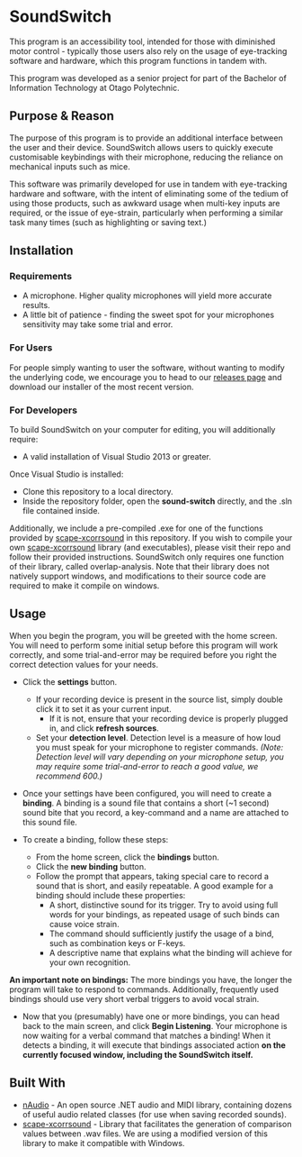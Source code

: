 # SoundSwitch
This program is an accessibility tool, intended for those with diminished motor
control - typically those users also rely on the usage of eye-tracking software
and hardware, which this program functions in tandem with.

This program was developed as a senior project for part of the Bachelor of
Information Technology at Otago Polytechnic.

## Purpose & Reason
The purpose of this program is to provide an additional interface between the user
and their device. SoundSwitch allows users to quickly execute customisable keybindings
with their microphone, reducing the reliance on mechanical inputs such as mice.

This software was primarily developed for use in tandem with eye-tracking hardware and software,
with the intent of eliminating some of the tedium of using those products, such as
awkward usage when multi-key inputs are required, or the issue of eye-strain,
particularly when performing a similar task many times (such as highlighting or saving text.)

## Installation

### Requirements
* A microphone. Higher quality microphones will yield more accurate results.
* A little bit of patience - finding the sweet spot for your microphones sensitivity may take some trial and error.

### For Users
For people simply wanting to user the software, without wanting to modify the underlying code,
we encourage you to head to our [releases page](https://github.com/OtagoPolytechnic/SoundSwitch/releases) and download our installer of the most recent version.

### For Developers
To build SoundSwitch on your computer for editing, you will additionally require:

* A valid installation of Visual Studio 2013 or greater.

Once Visual Studio is installed:
* Clone this repository to a local directory.
* Inside the repository folder, open the **sound-switch** directly, and the .sln file contained inside.

Additionally, we include a pre-compiled .exe for one of the functions provided by [scape-xcorrsound](https://github.com/openpreserve/scape-xcorrsound) in this repository.
If you wish to compile your own [scape-xcorrsound](https://github.com/openpreserve/scape-xcorrsound) library (and executables), please visit their repo and follow their provided instructions.
SoundSwitch only requires one function of their library, called overlap-analysis.
Note that their library does not natively support windows, and modifications to their source code are required to make it compile on windows.

## Usage
When you begin the program, you will be greeted with the home screen. You will need to perform some initial setup before this program will work correctly,
and some trial-and-error may be required before you right the correct detection values for your needs.
* Click the **settings** button.
  * If your recording device is present in the source list, simply double click it to set it as your current input.
    * If it is not, ensure that your recording device is properly plugged in, and click **refresh sources**.
  * Set your **detection level**. Detection level is a measure of how loud you must speak for your microphone to register commands.
  *(Note: Detection level will vary depending on your microphone setup, you may require some trial-and-error to reach a good value, we recommend 600.)*

* Once your settings have been configured, you will need to create a **binding**. A binding is a sound file that contains a short (~1 second) sound bite
that you record, a key-command and a name are attached to this sound file.
* To create a binding, follow these steps:
  * From the home screen, click the **bindings** button.
  * Click the **new binding** button.
  * Follow the prompt that appears, taking special care to record a sound that is short, and easily repeatable.
  A good example for a binding should include these properties:
    * A short, distinctive sound for its trigger. Try to avoid using full words for your bindings,
    as repeated usage of such binds can cause voice strain.
    * The command should sufficiently justify the usage of a bind, such as combination keys or F-keys.
    * A descriptive name that explains what the binding will achieve for your own recognition.

**An important note on bindings:** The more bindings you have, the longer the program will take to respond to commands.
Additionally, frequently used bindings should use very short verbal triggers to avoid vocal strain.

* Now that you (presumably) have one or more bindings, you can head back to the main screen,
and click **Begin Listening**. Your microphone is now waiting for a verbal command that matches a binding!
When it detects a binding, it will execute that bindings associated action **on the currently focused window, including the SoundSwitch itself.**

## Built With
* [nAudio](https://github.com/naudio/NAudio) - An open source .NET audio and MIDI library, containing dozens of useful audio related classes (for use when saving recorded sounds).
* [scape-xcorrsound](https://github.com/openpreserve/scape-xcorrsound) - Library that facilitates the generation of comparison values
between .wav files. We are using a modified version of this library to make it compatible with Windows.
